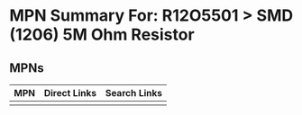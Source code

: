 



# MPN Summary For: R12O5501 > SMD (1206) 5M Ohm Resistor

## MPNs
  

|MPN|Direct Links|Search Links|
| :--- | :--- | :--- |
||||
